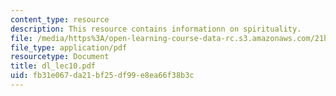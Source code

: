 ```yaml
---
content_type: resource
description: This resource contains informationn on spirituality.
file: /media/https%3A/open-learning-course-data-rc.s3.amazonaws.com/21h-522-japan-in-the-age-of-the-samurai-history-and-film-fall-2006/fb31e067da21bf25df99e8ea66f38b3c_dl_lec10.pdf
file_type: application/pdf
resourcetype: Document
title: dl_lec10.pdf
uid: fb31e067-da21-bf25-df99-e8ea66f38b3c
---
```

